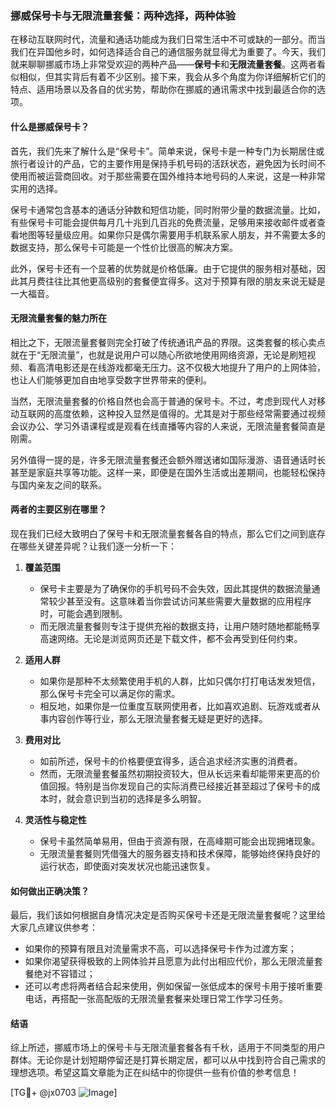 ### 挪威保号卡与无限流量套餐：两种选择，两种体验

在移动互联网时代，流量和通话功能成为我们日常生活中不可或缺的一部分。而当我们在异国他乡时，如何选择适合自己的通信服务就显得尤为重要了。今天，我们就来聊聊挪威市场上非常受欢迎的两种产品——**保号卡**和**无限流量套餐**。这两者看似相似，但其实背后有着不少区别。接下来，我会从多个角度为你详细解析它们的特点、适用场景以及各自的优劣势，帮助你在挪威的通讯需求中找到最适合你的选项。

#### 什么是挪威保号卡？

首先，我们先来了解什么是“保号卡”。简单来说，保号卡是一种专门为长期居住或旅行者设计的产品，它的主要作用是保持手机号码的活跃状态，避免因为长时间不使用而被运营商回收。对于那些需要在国外维持本地号码的人来说，这是一种非常实用的选择。

保号卡通常包含基本的通话分钟数和短信功能，同时附带少量的数据流量。比如，有些保号卡可能会提供每月几十兆到几百兆的免费流量，足够用来接收邮件或者查看地图等轻量级应用。如果你只是偶尔需要用手机联系家人朋友，并不需要太多的数据支持，那么保号卡可能是一个性价比很高的解决方案。

此外，保号卡还有一个显著的优势就是价格低廉。由于它提供的服务相对基础，因此其月费往往比其他更高级别的套餐便宜得多。这对于预算有限的朋友来说无疑是一大福音。

#### 无限流量套餐的魅力所在

相比之下，无限流量套餐则完全打破了传统通讯产品的界限。这类套餐的核心卖点就在于“无限流量”，也就是说用户可以随心所欲地使用网络资源，无论是刷短视频、看高清电影还是在线游戏都毫无压力。这不仅极大地提升了用户的上网体验，也让人们能够更加自由地享受数字世界带来的便利。

当然，无限流量套餐的价格自然也会高于普通的保号卡。不过，考虑到现代人对移动互联网的高度依赖，这种投入显然是值得的。尤其是对于那些经常需要通过视频会议办公、学习外语课程或是观看在线直播等内容的人来说，无限流量套餐简直是刚需。

另外值得一提的是，许多无限流量套餐还会额外赠送诸如国际漫游、语音通话时长甚至是家庭共享等功能。这样一来，即便是在国外生活或出差期间，也能轻松保持与国内亲友之间的联系。

#### 两者的主要区别在哪里？

现在我们已经大致明白了保号卡和无限流量套餐各自的特点，那么它们之间到底存在哪些关键差异呢？让我们逐一分析一下：

1. **覆盖范围**
   - 保号卡主要是为了确保你的手机号码不会失效，因此其提供的数据流量通常较少甚至没有。这意味着当你尝试访问某些需要大量数据的应用程序时，可能会遇到限制。
   - 而无限流量套餐则专注于提供充裕的数据支持，让用户随时随地都能畅享高速网络。无论是浏览网页还是下载文件，都不会再受到任何约束。

2. **适用人群**
   - 如果你是那种不太频繁使用手机的人群，比如只偶尔打打电话发发短信，那么保号卡完全可以满足你的需求。
   - 相反地，如果你是一位重度互联网使用者，比如喜欢追剧、玩游戏或者从事内容创作等行业，那么无限流量套餐无疑是更好的选择。

3. **费用对比**
   - 如前所述，保号卡的价格要便宜得多，适合追求经济实惠的消费者。
   - 然而，无限流量套餐虽然初期投资较大，但从长远来看却能带来更高的价值回报。特别是当你发现自己的实际消费已经接近甚至超过了保号卡的成本时，就会意识到当初的选择是多么明智。

4. **灵活性与稳定性**
   - 保号卡虽然简单易用，但由于资源有限，在高峰期可能会出现拥堵现象。
   - 无限流量套餐则凭借强大的服务器支持和技术保障，能够始终保持良好的运行状态，即使面对突发状况也能迅速恢复。

#### 如何做出正确决策？

最后，我们该如何根据自身情况决定是否购买保号卡还是无限流量套餐呢？这里给大家几点建议供参考：

- 如果你的预算有限且对流量需求不高，可以选择保号卡作为过渡方案；
- 如果你渴望获得极致的上网体验并且愿意为此付出相应代价，那么无限流量套餐绝对不容错过；
- 还可以考虑将两者结合起来使用，例如保留一张低成本的保号卡用于接听重要电话，再搭配一张高配版的无限流量套餐来处理日常工作学习任务。

#### 结语

综上所述，挪威市场上的保号卡与无限流量套餐各有千秋，适用于不同类型的用户群体。无论你是计划短期停留还是打算长期定居，都可以从中找到符合自己需求的理想选项。希望这篇文章能为正在纠结中的你提供一些有价值的参考信息！

[TG💪+ @jx0703 ![Image](https://github.com/user-attachments/assets/dbca1d08-cadb-493c-b0ec-ad6f7a83f270)]